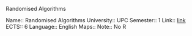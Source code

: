 Randomised Algorithms

Name:: Randomised Algorithms
University:: UPC
Semester:: 1
Link:: [link](https://www.fib.upc.edu/en/studies/masters/master-innovation-and-research-informatics/curriculum/syllabus/RA-MIRI)
ECTS:: 6
Language:: English
Maps:: 
Note:: No R